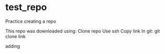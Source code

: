 # test_repo
Practice creating a repo

This repo was downloaded using:
Clone repo
Use ssh
Copy link
In git: git clone link

adding
